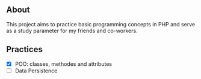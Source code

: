 ## About
This project aims to practice basic programming concepts in PHP and serve as a study parameter for my friends and co-workers.


## Practices
- [x] POO: classes, methodes and attributes
- [ ] Data Persistence
